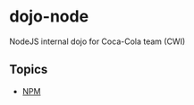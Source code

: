# dojo-node
NodeJS internal dojo for Coca-Cola team (CWI)

## Topics
* [NPM](https://michellocana.github.io/dojo-node/presentation/npm/)